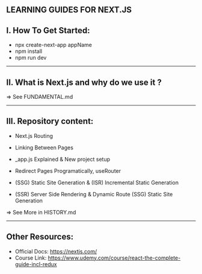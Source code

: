 ## LEARNING GUIDES FOR NEXT.JS

## I. How To Get Started:

- npx create-next-app appName
- npm install
- npm run dev

---

## II. What is Next.js and why do we use it ?

=> See FUNDAMENTAL.md

---

## III. Repository content:

- Next.js Routing
- Linking Between Pages

- \_app.js Explained & New project setup
- Redirect Pages Programatically, useRouter

- (SSG) Static Site Generation & (ISR) Incremental Static Generation
- (SSR) Server Side Rendering & Dynamic Route (SSG) Static Site Generation

=> See More in HISTORY.md

---

## Other Resources:

- Official Docs: https://nextjs.com/
- Course Link: https://www.udemy.com/course/react-the-complete-guide-incl-redux
